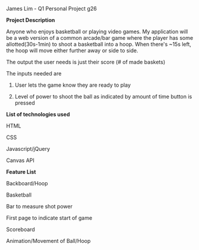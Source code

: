 James Lim - Q1 Personal Project g26

**Project Description**

Anyone who enjoys basketball or playing video games. My application will be a web version of a common arcade/bar game where the player has some allotted(30s-1min) to shoot a basketball into a hoop. When there's ~15s left, the hoop will move either further away or side to side.

The output the user needs is just their score (# of made baskets)

The inputs needed are 

1) User lets the game know they are ready to play 

2) Level of power to shoot the ball as indicated by amount of time button is pressed

**List of technologies used**

HTML

CSS

Javascript/jQuery

Canvas API

**Feature List**

Backboard/Hoop

Basketball

Bar to measure shot power

First page to indicate start of game

Scoreboard

Animation/Movement of Ball/Hoop
